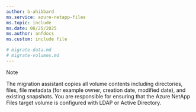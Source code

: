 ```yaml
---
author: b-ahibbard
ms.service: azure-netapp-files
ms.topic: include
ms.date: 08/25/2025
ms.author: anfdocs
ms.custom: include file

# migrate-data.md
# migrate-volumes.md
---
```


>[!NOTE]
>The migration assistant copies all volume contents including directories, files, file metadata (for example owner, creation date, modified date), and existing snapshots. You are responsible for ensuring that the Azure NetApp Files target volume is configured with LDAP or Active Directory.  
